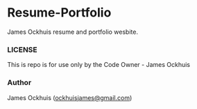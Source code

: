 # Resume-Portfolio
James Ockhuis resume and portfolio wesbite.

### LICENSE
This is repo is for use only by the Code Owner - James  Ockhuis

### Author
James Ockhuis (ockhuisjames@gmail.com)
